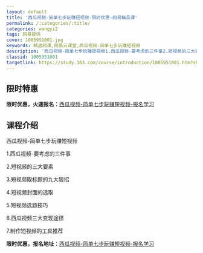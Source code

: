 ```yaml
---
layout: default
title: '西瓜视频-简单七步玩赚短视频-限时优惠-网易精品课'
permalink: /:categories/:title/
categories: wangyi2
tags: 网易提供
cover: 1005951001.jpg
keywords: 精选网课,网易云课堂,西瓜视频-简单七步玩赚短视频
description: '西瓜视频-简单七步玩赚短视频1.西瓜视频-要考虑的三件事2.短视频的三大要素3.短视频取标题的九大狠招4.短视频封面的选'
classid: 1005951001
targetlink: https://study.163.com/course/introduction/1005951001.htm?share=1&shareId=1025206652&utm_campaign=share&utm_medium=iphoneShare&utm_source=&utm_u=1025206652
---
```


## 限时特惠

**限时优惠，火速报名**：[西瓜视频-简单七步玩赚短视频-报名学习](https://study.163.com/course/introduction/1005951001.htm?share=1&shareId=1025206652&utm_campaign=share&utm_medium=iphoneShare&utm_source=&utm_u=1025206652)

## 课程介绍

西瓜视频-简单七步玩赚短视频



1.西瓜视频-要考虑的三件事

2.短视频的三大要素

3.短视频取标题的九大狠招

4.短视频封面的选取

5.短视频选题技巧

6.西瓜视频三大变现途径

7.制作短视频的工具推荐

**限时优惠，报名地址**：[西瓜视频-简单七步玩赚短视频-报名学习](https://study.163.com/course/introduction/1005951001.htm?share=1&shareId=1025206652&utm_campaign=share&utm_medium=iphoneShare&utm_source=&utm_u=1025206652)

